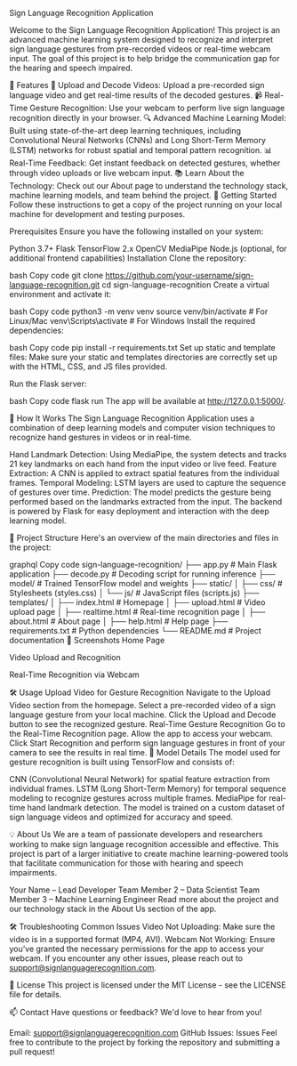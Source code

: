 Sign Language Recognition Application

Welcome to the Sign Language Recognition Application! This project is an advanced machine learning system designed to recognize and interpret sign language gestures from pre-recorded videos or real-time webcam input. The goal of this project is to help bridge the communication gap for the hearing and speech impaired.

🌟 Features
🎥 Upload and Decode Videos: Upload a pre-recorded sign language video and get real-time results of the decoded gestures.
📹 Real-Time Gesture Recognition: Use your webcam to perform live sign language recognition directly in your browser.
🔍 Advanced Machine Learning Model: Built using state-of-the-art deep learning techniques, including Convolutional Neural Networks (CNNs) and Long Short-Term Memory (LSTM) networks for robust spatial and temporal pattern recognition.
📊 Real-Time Feedback: Get instant feedback on detected gestures, whether through video uploads or live webcam input.
📚 Learn About the Technology: Check out our About page to understand the technology stack, machine learning models, and team behind the project.
🚀 Getting Started
Follow these instructions to get a copy of the project running on your local machine for development and testing purposes.

Prerequisites
Ensure you have the following installed on your system:

Python 3.7+
Flask
TensorFlow 2.x
OpenCV
MediaPipe
Node.js (optional, for additional frontend capabilities)
Installation
Clone the repository:

bash
Copy code
git clone https://github.com/your-username/sign-language-recognition.git
cd sign-language-recognition
Create a virtual environment and activate it:

bash
Copy code
python3 -m venv venv
source venv/bin/activate  # For Linux/Mac
venv\Scripts\activate  # For Windows
Install the required dependencies:

bash
Copy code
pip install -r requirements.txt
Set up static and template files: Make sure your static and templates directories are correctly set up with the HTML, CSS, and JS files provided.

Run the Flask server:

bash
Copy code
flask run
The app will be available at http://127.0.0.1:5000/.

🧠 How It Works
The Sign Language Recognition Application uses a combination of deep learning models and computer vision techniques to recognize hand gestures in videos or in real-time.

Hand Landmark Detection: Using MediaPipe, the system detects and tracks 21 key landmarks on each hand from the input video or live feed.
Feature Extraction: A CNN is applied to extract spatial features from the individual frames.
Temporal Modeling: LSTM layers are used to capture the sequence of gestures over time.
Prediction: The model predicts the gesture being performed based on the landmarks extracted from the input.
The backend is powered by Flask for easy deployment and interaction with the deep learning model.

🧩 Project Structure
Here's an overview of the main directories and files in the project:

graphql
Copy code
sign-language-recognition/
├── app.py                    # Main Flask application
├── decode.py                 # Decoding script for running inference
├── model/                    # Trained TensorFlow model and weights
├── static/
│   ├── css/                  # Stylesheets (styles.css)
│   └── js/                   # JavaScript files (scripts.js)
├── templates/
│   ├── index.html            # Homepage
│   ├── upload.html           # Video upload page
│   ├── realtime.html         # Real-time recognition page
│   ├── about.html            # About page
│   ├── help.html             # Help page
├── requirements.txt          # Python dependencies
└── README.md                 # Project documentation
📸 Screenshots
Home Page

Video Upload and Recognition

Real-Time Recognition via Webcam

🛠️ Usage
Upload Video for Gesture Recognition
Navigate to the Upload Video section from the homepage.
Select a pre-recorded video of a sign language gesture from your local machine.
Click the Upload and Decode button to see the recognized gesture.
Real-Time Gesture Recognition
Go to the Real-Time Recognition page.
Allow the app to access your webcam.
Click Start Recognition and perform sign language gestures in front of your camera to see the results in real time.
🧪 Model Details
The model used for gesture recognition is built using TensorFlow and consists of:

CNN (Convolutional Neural Network) for spatial feature extraction from individual frames.
LSTM (Long Short-Term Memory) for temporal sequence modeling to recognize gestures across multiple frames.
MediaPipe for real-time hand landmark detection.
The model is trained on a custom dataset of sign language videos and optimized for accuracy and speed.

💡 About Us
We are a team of passionate developers and researchers working to make sign language recognition accessible and effective. This project is part of a larger initiative to create machine learning-powered tools that facilitate communication for those with hearing and speech impairments.

Your Name – Lead Developer
Team Member 2 – Data Scientist
Team Member 3 – Machine Learning Engineer
Read more about the project and our technology stack in the About Us section of the app.

🛠️ Troubleshooting
Common Issues
Video Not Uploading: Make sure the video is in a supported format (MP4, AVI).
Webcam Not Working: Ensure you’ve granted the necessary permissions for the app to access your webcam.
If you encounter any other issues, please reach out to support@signlanguagerecognition.com.

📝 License
This project is licensed under the MIT License - see the LICENSE file for details.

📫 Contact
Have questions or feedback? We'd love to hear from you!

Email: support@signlanguagerecognition.com
GitHub Issues: Issues
Feel free to contribute to the project by forking the repository and submitting a pull request!

